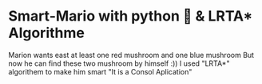 # Smart-Mario with python 🐍 & LRTA* Algorithme 
Marion wants east at least one red mushroom and one blue mushroom
But now he can find these two mushroom by himself :))
I used "LRTA*" algorithem to make him smart
"It is a Consol Aplication"
